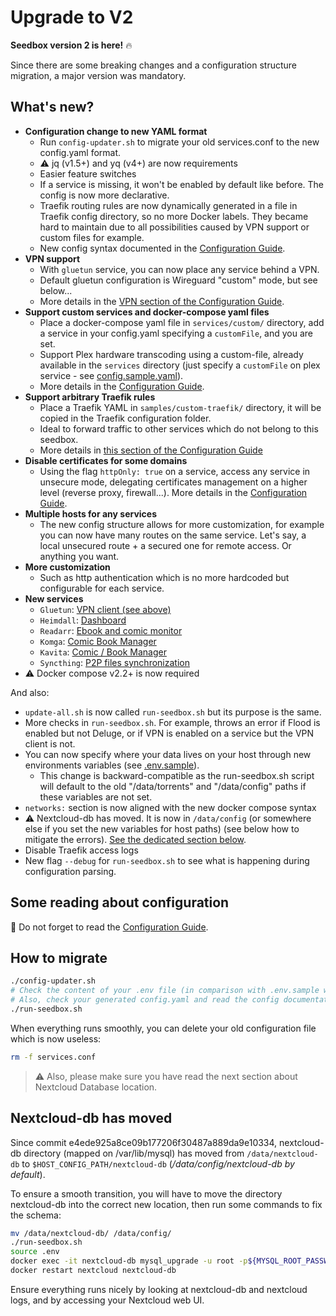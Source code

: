 # Upgrade to V2

**Seedbox version 2 is here!** 🔥

Since there are some breaking changes and a configuration structure migration, a major version was mandatory.

## What's new?

* **Configuration change to new YAML format**
  * Run ``config-updater.sh`` to migrate your old services.conf to the new config.yaml format.
  * ⚠️ jq (v1.5+) and yq (v4+) are now requirements
  * Easier feature switches
  * If a service is missing, it won't be enabled by default like before. The config is now more declarative.
  * Traefik routing rules are now dynamically generated in a file in Traefik config directory, so no more Docker labels. They became hard to maintain due to all possibilities caused by VPN support or custom files for example.
  * New config syntax documented in the [Configuration Guide](./configuration.md#configuration-structure-and-parameters).
* **VPN support**
  * With ``gluetun`` service, you can now place any service behind a VPN.
  * Default gluetun configuration is Wireguard "custom" mode, but see below...
  * More details in the [VPN section of the Configuration Guide](./configuration.md#vpn).
* **Support custom services and docker-compose yaml files**
  * Place a docker-compose yaml file in ``services/custom/`` directory, add a service in your config.yaml specifying a ``customFile``, and you are set.
  * Support Plex hardware transcoding using a custom-file, already available in the ``services`` directory (just specify a ``customFile`` on plex service - see [config.sample.yaml](../config.sample.yaml)).
  * More details in the [Configuration Guide](./configuration.md#add-your-own-service).
* **Support arbitrary Traefik rules**
  * Place a Traefik YAML in ``samples/custom-traefik/`` directory, it will be copied in the Traefik configuration folder.
  * Ideal to forward traffic to other services which do not belong to this seedbox.
  * More details in [this section of the Configuration Guide](./configuration.md#integration-with-other-services-custom-traefik-config)
* **Disable certificates for some domains**
  * Using the flag ``httpOnly: true`` on a service, access any service in unsecure mode, delegating certificates management on a higher level (reverse proxy, firewall...). More details in the [Configuration Guide](./configuration.md#disable-https-completely).
* **Multiple hosts for any services**
  * The new config structure allows for more customization, for example you can now have many routes on the same service. Let's say, a local unsecured route + a secured one for remote access. Or anything you want.
* **More customization**
  * Such as http authentication which is no more hardcoded but configurable for each service.
* **New services**
  * ``Gluetun``: [VPN client (see above)](https://github.com/qdm12/gluetun)
  * ``Heimdall``: [Dashboard](https://github.com/linuxserver/Heimdall)
  * ``Readarr``: [Ebook and comic monitor](https://github.com/Readarr/Readarr)
  * ``Komga``: [Comic Book Manager](https://github.com/gotson/komga)
  * ``Kavita``: [Comic / Book Manager](https://github.com/Kareadita/Kavita)
  * ``Syncthing``: [P2P files synchronization](https://github.com/linuxserver/docker-syncthing)
* ⚠️ Docker compose v2.2+ is now required

And also:

* ``update-all.sh`` is now called ``run-seedbox.sh`` but its purpose is the same.
* More checks in ``run-seedbox.sh``. For example, throws an error if Flood is enabled but not Deluge, or if VPN is enabled on a service but the VPN client is not.
* You can now specify where your data lives on your host through new environments variables (see [.env.sample](.env.sample)).
  * This change is backward-compatible as the run-seedbox.sh script will default to the old "/data/torrents" and "/data/config" paths if these variables are not set.
* ``networks:`` section is now aligned with the new docker compose syntax
* ⚠️ Nextcloud-db has moved. It is now in ``/data/config`` (or somewhere else if you set the new variables for host paths) (see below how to mitigate the errors). [See the dedicated section below](#nextcloud-db-has-moved).
* Disable Traefik access logs
* New flag ``--debug`` for ``run-seedbox.sh`` to see what is happening during configuration parsing.

## Some reading about configuration

📖 Do not forget to read the [Configuration Guide](./configuration.md).

## How to migrate

```sh
./config-updater.sh
# Check the content of your .env file (in comparison with .env.sample which brings new variables)
# Also, check your generated config.yaml and read the config documentation (in doc/configuration.md)
./run-seedbox.sh
```

When everything runs smoothly, you can delete your old configuration file which is now useless:

```sh
rm -f services.conf
```

> ⚠️ Also, please make sure you have read the next section about Nextcloud Database location.

## Nextcloud-db has moved

Since commit e4ede925a8ce09b177206f30487a889da9e10334, nextcloud-db directory (mapped on /var/lib/mysql) has moved from
``/data/nextcloud-db`` to ``$HOST_CONFIG_PATH/nextcloud-db`` (*/data/config/nextcloud-db by default*).

To ensure a smooth transition, you will have to move the directory nextcloud-db into the correct new location, then run some commands to fix the schema:

```sh
mv /data/nextcloud-db/ /data/config/
./run-seedbox.sh
source .env
docker exec -it nextcloud-db mysql_upgrade -u root -p${MYSQL_ROOT_PASSWORD}
docker restart nextcloud nextcloud-db
```

Ensure everything runs nicely by looking at nextcloud-db and nextcloud logs, and by accessing your Nextcloud web UI.
